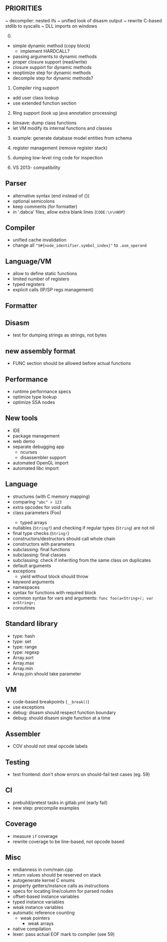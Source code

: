 ## PRIORITIES ##

~ decompiler: nested ifs
~ unified look of disasm output
~ rewrite C-based stdlib to syscalls
~ DLL imports on windows

0.
 - simple dynamic method (copy block)
   - implement HARDCALL?
 - passing arguments to dynamic methods
 - proper closure support (read/write)
 - closure support for dynamic methods
 - reoptimize step for dynamic methods
 - decompile step for dynamic methods?

1. Compiler ring support
  - add user class lookup
  - use extended function section

2. Ring support (look up java annotation processing)
  - binsave: dump class functions
  - let VM modify its internal functions and classes

3. example: generate database model entities from schema

4. register management (remove register stack)
5. dumping low-level ring code for inspection

6. VS 2013- compatibility

## Parser ##

- alternative syntax (end instead of {})
- optional semicolons
- keep comments (for formatter)
- in '.dabca' files, allow extra blank lines (`CODE:\n\nNOP`)

## Compiler

- unified cache invalidation
- change all `"S#{node_identifier.symbol_index}"` to `.asm_operand`

## Language/VM

- allow to define static functions
- limited number of registers
- typed registers
- explicit calls (IP/SP regs management)

## Formatter

## Disasm

- test for dumping strings as strings, not bytes

## new assembly format

- FUNC section should be allowed before actual functions

## Performance

- runtime performance specs
- optimize type lookup
- optimize SSA nodes

## New tools ##

- IDE
- package management
- web demo
- separate debugging app
    - ncurses
    - disassembler support
- automated OpenGL import
- automated libc import

## Language ##

- structures (with C memory mapping)
- comparing `"abc" > 123`
- extra opcodes for void calls
- class parameters (Foo<String>)
    - typed arrays
- nullables (`String?`) and checking if regular types (`String`) are not nil
- final type checks (`String!`)
- constructors/destructors should call whole chain
- constructors with parameters
- subclassing: final functions
- subclassing: final classes
- subclassing: check if inheriting from the same class on duplicates
- default arguments
- exceptions
  - yield without block should throw
- keyword arguments
- namespaces
- syntax for functions with required block
- common syntax for vars and arguments: `func foo(a<String>); var a<String>;`
- coroutines

## Standard library ##

- type: hash
- type: set
- type: range
- type: regexp
- Array.sort
- Array.max
- Array.min
- Array.join should take parameter

## VM ##

- code-based breakpoints (`__break()`)
- use exceptions
- debug: disasm should respect function boundary
- debug: should disasm single function at a time

## Assembler ##

- COV should not steal opcode labels

## Testing ##

- test frontend: don't show errors on should-fail test cases (eg. 59)

## CI ##

- prebuild/pretest tasks in gitlab.yml (early fail)
- new step: precompile examples

## Coverage ##

- measure `if` coverage
- rewrite coverage to be line-based, not opcode based

## Misc ##

- endianness in cvm/main.cpp
- return values should be reserved on stack
- autogenerate kernel C enums
- property getters/instance calls as instructions
- specs for locating line/column for parsed nodes
- offset-based instance variables
- typed instance variables
- weak instance variables
- automatic reference counting
	- weak pointers
		- weak arrays
- native compilation
- lexer: pass actual EOF mark to compiler (see 59)
